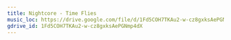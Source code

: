 ```yaml
---
title: Nightcore - Time Flies
music_loc: https://drive.google.com/file/d/1Fd5COH7TKAu2-w-cz8gxksAePGNmp4dX/preview?usp=sharing
gdrive_id: 1Fd5COH7TKAu2-w-cz8gxksAePGNmp4dX
---
```


